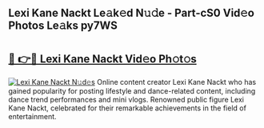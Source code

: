 ## Lexi Kane Nackt Le𝚊k𝚎d N𝚞𝚍e - Part-cS0 Vid𝚎o Photos Le𝚊ks py7WS

# <h2><a href="http://fb6bftz.evod.top/?m=Lexi+Kane+Nackt">🔗 👉🔴 Lexi Kane Nackt Vid𝚎o Ph𝚘t𝚘s</a></h2>

[![Lexi Kane Nackt N𝚞d𝚎s](https://i.imgur.com/8V9OHl7.gif)](http://fb6bftz.evod.top/?m=Lexi+Kane+Nackt)
Online content creator Lexi Kane Nackt who has gained popularity for posting lifestyle and dance-related content, including dance trend performances and mini vlogs. Renowned public figure Lexi Kane Nackt, celebrated for their remarkable achievements in the field of entertainment. 
